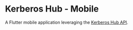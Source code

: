 # Kerberos Hub - Mobile

A Flutter mobile application leveraging the [Kerberos Hub API](https://api.cloud.kerberos.io/swagger/index.html).
